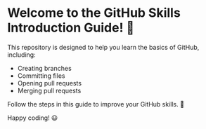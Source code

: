 # Welcome to the GitHub Skills Introduction Guide! 🎉

This repository is designed to help you learn the basics of GitHub, including:
- Creating branches
- Committing files
- Opening pull requests
- Merging pull requests

Follow the steps in this guide to improve your GitHub skills. 🚀

Happy coding! 😃
